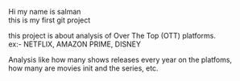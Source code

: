 Hi my name is salman <br>
this is my first git project <br>

this project is about analysis of Over The Top (OTT) platforms.<br>
ex:- NETFLIX, AMAZON PRIME, DISNEY<br>

Analysis like how many shows releases every year on the platfoms,<br>
how many are movies init and the series, etc.
